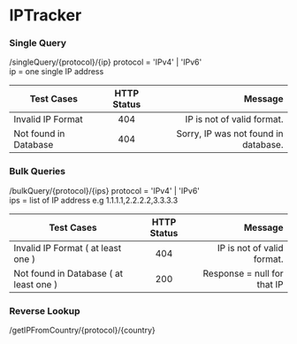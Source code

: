 # IPTracker

### Single Query 
/singleQuery/{protocol}/{ip} 
protocol = 'IPv4' | 'IPv6'  
ip = one single IP address 


| Test Cases      | HTTP Status         | Message  |
| ------------- |:-------------:| -----:|
| Invalid IP Format | 404 | IP is not of valid format. |
| Not found in Database     | 404      | Sorry, IP was not found in database. |


### Bulk Queries 
/bulkQuery/{protocol}/{ips} 
protocol = 'IPv4' | 'IPv6'  
ips = list of IP address e.g 1.1.1.1,2.2.2.2,3.3.3.3 


| Test Cases       | HTTP Status         | Message  |
| ------------- |:-------------:| -----:|
| Invalid IP Format ( at least one )  | 404 | IP is not of valid format.  |
| Not found in Database ( at least one )    | 200 | Response = null for that IP |


### Reverse Lookup 
/getIPFromCountry/{protocol}/{country} 


